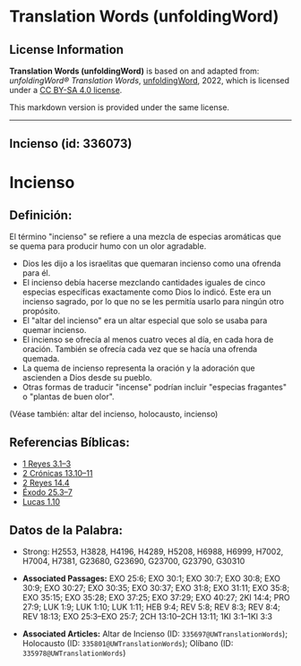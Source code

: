 # Translation Words (unfoldingWord)

## License Information

**Translation Words (unfoldingWord)** is based on and adapted from: _unfoldingWord® Translation Words_, [unfoldingWord](https://unfoldingword.org/utw), 2022, which is licensed under a [CC BY-SA 4.0 license](https://creativecommons.org/licenses/by-sa/4.0/legalcode.en).

This markdown version is provided under the same license.



--------------------------------

## Incienso (id: 336073)

Incienso
========

Definición:
-----------

El término "incienso" se refiere a una mezcla de especias aromáticas que se quema para producir humo con un olor agradable.

* Dios les dijo a los israelitas que quemaran incienso como una ofrenda para él.
* El incienso debía hacerse mezclando cantidades iguales de cinco especias específicas exactamente como Dios lo indicó. Este era un incienso sagrado, por lo que no se les permitía usarlo para ningún otro propósito.
* El "altar del incienso" era un altar especial que solo se usaba para quemar incienso.
* El incienso se ofrecía al menos cuatro veces al día, en cada hora de oración. También se ofrecía cada vez que se hacía una ofrenda quemada.
* La quema de incienso representa la oración y la adoración que ascienden a Dios desde su pueblo.
* Otras formas de traducir "incense" podrían incluir "especias fragantes" o "plantas de buen olor".

(Véase también: altar del incienso, holocausto, incienso)

Referencias Bíblicas:
---------------------

* [1 Reyes 3\.1–3](https://ref.ly/1Kgs3:1-1Kgs3:3)
* [2 Crónicas 13\.10–11](https://ref.ly/2Chr13:10-2Chr13:11)
* [2 Reyes 14\.4](https://ref.ly/2Kgs14:4)
* [Éxodo 25\.3–7](https://ref.ly/Exod25:3-Exod25:7)
* [Lucas 1\.10](https://ref.ly/Luke1:10)

Datos de la Palabra:
--------------------

* Strong: H2553, H3828, H4196, H4289, H5208, H6988, H6999, H7002, H7004, H7381, G23680, G23690, G23700, G23790, G30310

* **Associated Passages:** EXO 25:6; EXO 30:1; EXO 30:7; EXO 30:8; EXO 30:9; EXO 30:27; EXO 30:35; EXO 30:37; EXO 31:8; EXO 31:11; EXO 35:8; EXO 35:15; EXO 35:28; EXO 37:25; EXO 37:29; EXO 40:27; 2KI 14:4; PRO 27:9; LUK 1:9; LUK 1:10; LUK 1:11; HEB 9:4; REV 5:8; REV 8:3; REV 8:4; REV 18:13; EXO 25:3–EXO 25:7; 2CH 13:10–2CH 13:11; 1KI 3:1–1KI 3:3
* **Associated Articles:** Altar de Incienso (ID: `335697@UWTranslationWords`); Holocausto (ID: `335801@UWTranslationWords`); Olíbano (ID: `335978@UWTranslationWords`)

